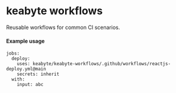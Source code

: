 # keabyte workflows

Reusable workflows for common CI scenarios.

#### Example usage
```
jobs:
  deploy:
    uses: keabyte/keabyte-workflows/.github/workflows/reactjs-deploy.yml@main
    secrets: inherit
  with:
    input: abc

```